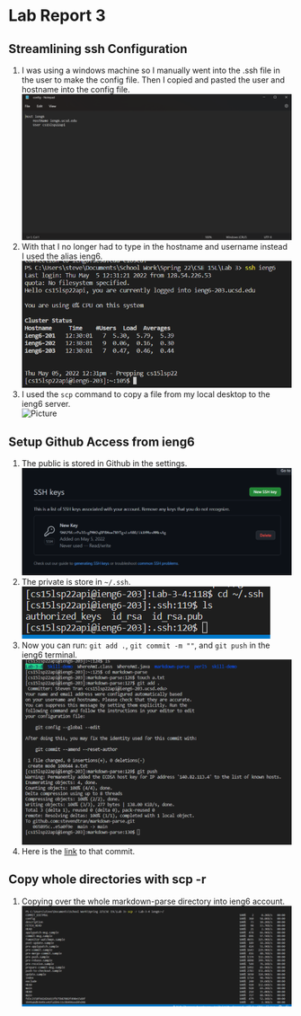 # Lab Report 3

## Streamlining ssh Configuration
1. I was using a windows machine so I manually went into the .ssh file in the user to make the config file. Then I copied and pasted the user and hostname into the config file.  
![Picture](PicLab3/config.png)
2. With that I no longer had to type in the hostname and username instead I used the alias ieng6.  
![Picture](PicLab3/alias.png)
3. I used the `scp` command to copy a file from my local desktop to the ieng6 server.  
![Picture](PicLab3/)

## Setup Github Access from ieng6
1. The public is stored in Github in the settings.  
![Picture](PicLab3/SSHKey.png)
2. The private is store in `~/.ssh`.  
![Picture](PicLab3/privatekey.png)
3. Now you can run: `git add .`, `git commit -m ""`, and `git push` in the ieng6 terminal.  
![Picture](PicLab3/git.png)
4. Here is the [link](https://github.com/stevendtran/markdown-parse/commit/e5a0f9e5aace39f345da0c18df4d1eac1663aed7) to that commit.  

## Copy whole directories with scp -r
1. Copying over the whole markdown-parse directory into ieng6 account.
![Picture](PicLab3/copy.png)